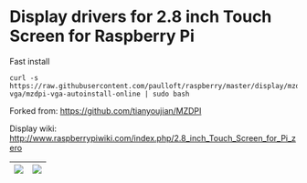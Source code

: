 # Display drivers for 2.8 inch Touch Screen for Raspberry Pi

Fast install
```
curl -s https://raw.githubusercontent.com/paulloft/raspberry/master/display/mzdpi-vga/mzdpi-vga-autoinstall-online | sudo bash
````
Forked from: https://github.com/tianyoujian/MZDPI

Display wiki: http://www.raspberrypiwiki.com/index.php/2.8_inch_Touch_Screen_for_Pi_zero

|  ![](http://www.raspberrypiwiki.com/images/d/d7/IMG-3185.jpg) |   ![](http://www.raspberrypiwiki.com/images/thumb/a/ae/New_2.8_inch_touch_screen_for_Pi_zero_W.jpg/600px-New_2.8_inch_touch_screen_for_Pi_zero_W.jpg) |
|---|---|

